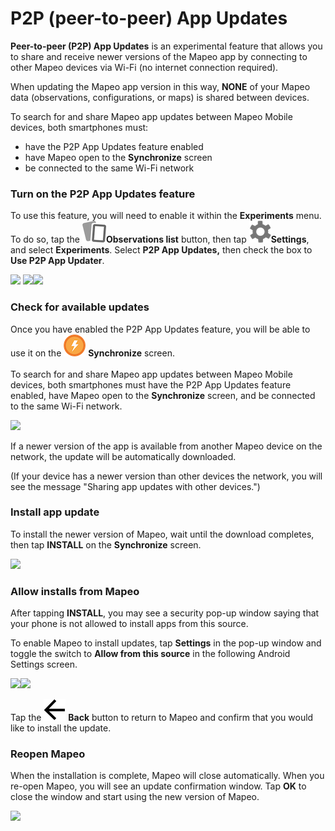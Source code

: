 # P2P (peer-to-peer) App Updates

**Peer-to-peer (P2P) App Updates** is an experimental feature that allows you to share and receive newer versions of the Mapeo app by connecting to other Mapeo devices via Wi-Fi (no internet connection required).&#x20;

When updating the Mapeo app version in this way, **NONE** of your Mapeo data (observations, configurations, or maps) is shared between devices.

To search for and share Mapeo app updates between Mapeo Mobile devices, both smartphones must:

* have the P2P App Updates feature enabled
* have Mapeo open to the **Synchronize** screen
* be connected to the same Wi-Fi network

### Turn on the P2P App Updates feature

To use this feature, you will need to enable it within the **Experiments** menu. To do so, tap the <img src="../../../.gitbook/assets/app icons_observation-list_35px.png" alt="" data-size="line">**Observations list** button, then tap <img src="../../../.gitbook/assets/app_icons_Settings.png" alt="" data-size="line">**Settings**, and select **Experiments**. Select **P2P App Updates,** then check the box to **Use P2P App Updater**.

![](../../../.gitbook/assets/Mm\_Settings\_screen\_experiments.jpg)  ![](../../../.gitbook/assets/Mm\_Experiments\_screen\_P2P\_App\_Updates.jpg)![](../../../.gitbook/assets/Mm\_P2P\_App\_Updates\_screen\_on.jpg)

### Check for available updates

Once you have enabled the P2P App Updates feature, you will be able to use it on the <img src="../../../.gitbook/assets/app_icons_Sync_35px.png" alt="" data-size="line"> **Synchronize** screen.\
\
To search for and share Mapeo app updates between Mapeo Mobile devices, both smartphones must have the P2P App Updates feature enabled, have Mapeo open to the **Synchronize** screen, and be connected to the same Wi-Fi network.

![](../../../.gitbook/assets/Mm\_sync\_checking\_p2p\_updates.jpg)

If a newer version of the app is available from another Mapeo device on the network, the update will be automatically downloaded.&#x20;

(If your device has a newer version than other devices the network, you will see the message "Sharing app updates with other devices.")

### Install app update

To install the newer version of Mapeo, wait until the download completes, then tap **INSTALL** on the **Synchronize** screen.

![](../../../.gitbook/assets/Mm\_P2P\_App\_Updates\_install.jpg)



### Allow installs from Mapeo

After tapping **INSTALL**, you may see a security pop-up window saying that your phone is not allowed to install apps from this source.

To enable Mapeo to install updates, tap **Settings** in the pop-up window and toggle the switch to **Allow from this source** in the following Android Settings screen.

&#x20;![](../../../.gitbook/assets/Mm\_P2P\_app\_update\_security\_window.jpg)![](../../../.gitbook/assets/Mm\_P2P\_app\_update\_Android\_settings\_allow\_install.jpg)

Tap the <img src="../../../.gitbook/assets/app_icons_back_arrow.png" alt="" data-size="line"> **Back** button to return to Mapeo and confirm that you would like to install the update.

### Reopen Mapeo

When the installation is complete, Mapeo will close automatically. When you re-open Mapeo, you will see an update confirmation window. Tap **OK** to close the window and start using the new version of Mapeo.

&#x20;![](../../../.gitbook/assets/Mm\_P2P\_update\_complete\_confirmation.jpg)
